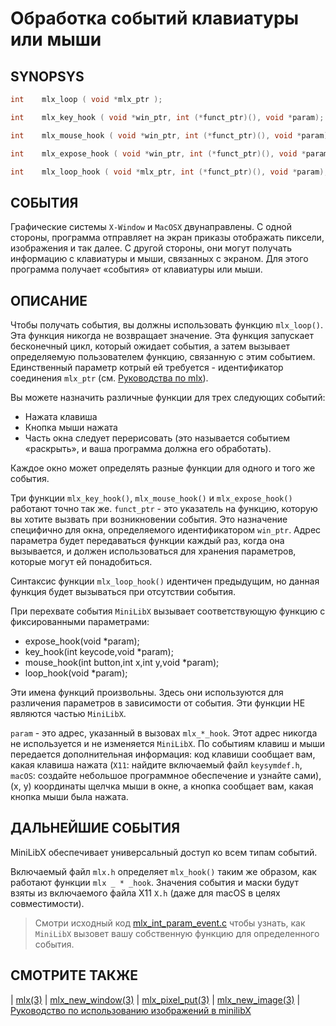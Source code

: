 # Обработка событий клавиатуры или мыши

## SYNOPSYS

```C
int    mlx_loop ( void *mlx_ptr );

int    mlx_key_hook ( void *win_ptr, int (*funct_ptr)(), void *param);

int    mlx_mouse_hook ( void *win_ptr, int (*funct_ptr)(), void *param);

int    mlx_expose_hook ( void *win_ptr, int (*funct_ptr)(), void *param);

int    mlx_loop_hook ( void *mlx_ptr, int (*funct_ptr)(), void *param);
```

## СОБЫТИЯ

Графические системы `X-Window` и `MacOSX` двунаправлены. С одной стороны, программа отправляет на экран приказы отображать пиксели, изображения и так далее. С другой стороны, они могут получать информацию с клавиатуры и мыши, связанных с экраном. Для этого программа получает «события» от клавиатуры или мыши.

## ОПИСАНИЕ
 
Чтобы получать события, вы должны использовать функцию `mlx_loop()`. Эта функция никогда не возвращает значение. Эта функция запускает бесконечный цикл, который ожидает события, а затем вызывает определяемую пользователем функцию, связанную с этим событием. Единственный параметр котрый ей требуется - идентификатор соединения `mlx_ptr` (см. [Руководства по mlx](man_mlx.md)).


Вы можете назначить различные функции для трех следующих событий:

* Нажата клавиша
* Кнопка мыши нажата
* Часть окна следует перерисовать (это называется событием «раскрыть», и ваша программа должна его обработать).


Каждое окно может определять разные функции для одного и того же события.

Три функции `mlx_key_hook()`, `mlx_mouse_hook()` и `mlx_expose_hook()` работают точно так же. `funct_ptr` - это указатель на функцию, которую вы хотите вызвать при возникновении события. Это назначение специфично для окна, определяемого идентификатором `win_ptr`. Адрес параметра будет передаваться функции каждый раз, когда она вызывается, и должен использоваться для хранения параметров, которые могут ей понадобиться.

Синтаксис функции `mlx_loop_hook()` идентичен предыдущим, но данная функция будет вызываться при отсутствии события.


При перехвате события `MiniLibX` вызывает соответствующую функцию с фиксированными параметрами:

* expose_hook(void *param);
* key_hook(int keycode,void *param);
* mouse_hook(int button,int x,int y,void *param);
* loop_hook(void *param);


Эти имена функций произвольны. Здесь они используются для различения параметров в зависимости от события. Эти функции НЕ являются частью `MiniLibX`.

`param` - это адрес, указанный в вызовах `mlx_*_hook`. Этот адрес никогда не используется и не изменяется `MiniLibX`. По событиям клавиш и мыши передается дополнительная информация: код клавиши сообщает вам, какая клавиша нажата (`X11`: найдите включаемый файл `keysymdef.h`, `macOS`: создайте небольшое программное обеспечение и узнайте сами), (x, y) координаты щелчка мыши в окне, а кнопка сообщает вам, какая кнопка мыши была нажата.



## ДАЛЬНЕЙШИЕ СОБЫТИЯ

MiniLibX обеспечивает универсальный доступ ко всем типам событий.

Включаемый файл `mlx.h` определяет `mlx_hook()` таким же образом, как работают функции `mlx _ * _hook`. Значения события и маски будут взяты из включаемого файла X11 `X.h` (даже для macOS в целях совместимости).      

> Смотри исходный код [mlx_int_param_event.c](./minilibx-linux/mlx_int_param_event.c) чтобы узнать, как `MiniLibX` вызовет вашу собственную функцию для определенного события.
       
## СМОТРИТЕ ТАКЖЕ

| [mlx(3)](man_mlx.md) | [mlx_new_window(3)](man_mlx_new_window.md) | [mlx_pixel_put(3)](man_mlx_pixel_put.md) | [mlx_new_image(3)](man_mlx_new_image.md) | [Руководство по использованию изображений в minilibX](how_use_images_in_mimilibx.md)

